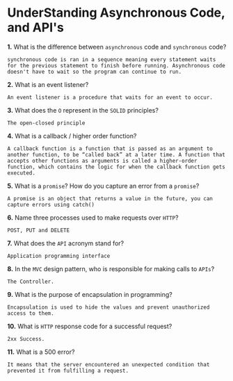 # UnderStanding Asynchronous Code, and API's

**1.** What is the difference between `asynchronous` code and `synchronous` code?
<!-- enter you answer in the space below -->
```
synchronous code is ran in a sequence meaning every statement waits for the previous statement to finish before running. Asynchronous code doesn't have to wait so the program can continue to run.
```
**2.** What is an event listener?
<!-- enter you answer in the space below -->
```
An event listener is a procedure that waits for an event to occur.
```
**3.** What does the `O` represent in the `SOLID` principles?
<!-- enter you answer in the space below -->
```
The open-closed principle
```
**4.** What is a callback / higher order function?
<!-- enter you answer in the space below -->
```
A callback function is a function that is passed as an argument to another function, to be “called back” at a later time. A function that accepts other functions as arguments is called a higher-order function, which contains the logic for when the callback function gets executed.
```
**5.** What is a `promise`? How do you capture an error from a `promise`?
<!-- enter you answer in the space below -->
```
A promise is an object that returns a value in the future, you can capture errors using catch()
```
**6.** Name three processes used to make requests over `HTTP`?
<!-- enter you answer in the space below -->
```
POST, PUT and DELETE
```
**7.** What does the `API` acronym stand for?
<!-- enter you answer in the space below -->
```
Application programming interface
```
**8.** In the `MVC` design pattern, who is responsible for making calls to `APIs`?
<!-- enter you answer in the space below -->
```
The Controller.
```
**9.** What is the purpose of encapsulation in programming?
<!-- enter you answer in the space below -->
```
Encapsulation is used to hide the values and prevent unauthorized access to them.
```
**10.** What is `HTTP` response code for a successful request?
<!-- enter you answer in the space below -->
```
2xx Success.
```
**11.** What is a 500 error?
<!-- enter you answer in the space below -->
```
It means that the server encountered an unexpected condition that prevented it from fulfilling a request.
```